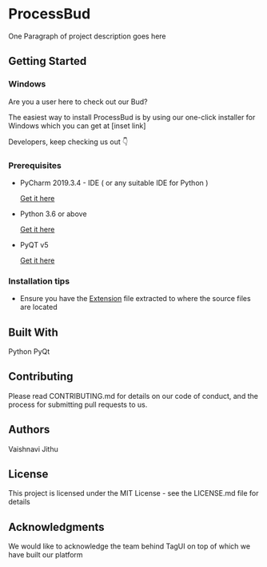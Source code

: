 # ProcessBud
One Paragraph of project description goes here



## Getting Started
### Windows

Are you a user here to check out our Bud?

The easiest way to install ProcessBud is by using our one-click installer for Windows which you can get at [inset link]

Developers, keep checking us out 👇

### Prerequisites

* PyCharm 2019.3.4 - IDE ( or any suitable IDE for Python ) 

  [Get it here](https://www.jetbrains.com/pycharm/download/)

* Python 3.6 or above 

  [Get it here](https://www.python.org/downloads/windows/)

* PyQT v5

  [Get it here](https://www.python.org/downloads/windows/)

### Installation tips

* Ensure you have the [Extension]() file extracted to where the source files are located  

## Built With

Python 
PyQt

## Contributing

Please read CONTRIBUTING.md for details on our code of conduct, and the process for submitting pull requests to us.

## Authors

Vaishnavi Jithu 

## License

This project is licensed under the MIT License - see the LICENSE.md file for details

## Acknowledgments

We would like to acknowledge the team behind TagUI on top of which we have built our platform 
